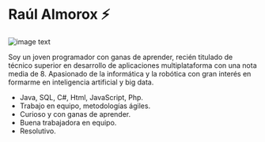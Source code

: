 # Raúl Almorox  ⚡

![image text](https://github.com/Almorox13/Almorox13/blob/main/Banner.png)<br>

Soy un joven programador con ganas de aprender, recién titulado de técnico superior en desarrollo de aplicaciones multiplataforma con una nota media de 8. Apasionado de la
informática y la robótica con gran interés en formarme en inteligencia artificial y big data.

- Java, SQL, C#, Html, JavaScript, Php.
- Trabajo en equipo, metodologías ágiles.
- Curioso y con ganas de aprender.
- Buena trabajadora en equipo.
- Resolutivo.
